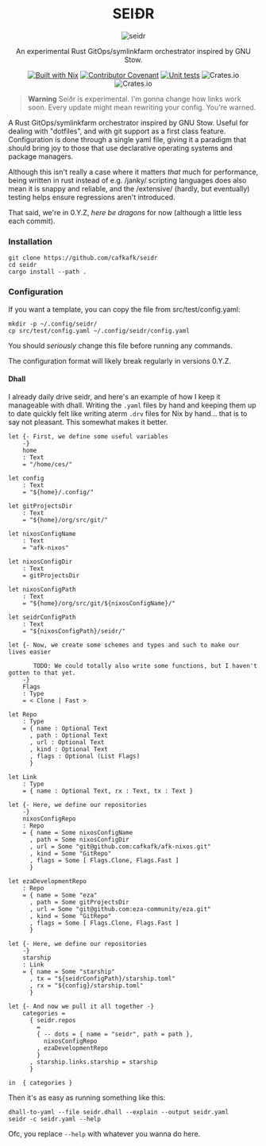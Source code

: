 <!--
SPDX-FileCopyrightText: 2023 Christina Sørensen
SPDX-FileContributor: Christina Sørensen

SPDX-License-Identifier: AGPL-3.0-only
-->

<div align="center">

<h1>SEIÐR</h1>


![seidr](https://github.com/cafkafk/seidr/assets/89321978/345cb89e-e893-42b2-a883-a1dedafc35fa)

An experimental Rust GitOps/symlinkfarm orchestrator inspired by GNU Stow.

[![Built with Nix](https://img.shields.io/badge/Built_With-Nix-5277C3.svg?logo=nixos&labelColor=73C3D5)](https://nixos.org)
[![Contributor Covenant](https://img.shields.io/badge/Contributor%20Covenant-2.1-4baaaa.svg)](code_of_conduct.md)
[![Unit tests](https://github.com/cafkafk/seidr/actions/workflows/unit-tests.yml/badge.svg)](https://github.com/cafkafk/seidr/actions/workflows/unit-tests.yml)
![Crates.io](https://img.shields.io/crates/v/seidr?link=https%3A%2F%2Fcrates.io%2Fcrates%2Fseidr)
![Crates.io](https://img.shields.io/crates/l/seidr?link=https%3A%2F%2Fgithub.com%2Fcafkafk%2Fseidr%2Fblob%2Fmain%2FLICENCE)

</div>

> **Warning**
> Seiðr is experimental. I'm gonna change how links work soon. Every update might mean rewriting your config. You're warned.

A Rust GitOps/symlinkfarm orchestrator inspired by GNU Stow. Useful for dealing
with "dotfiles", and with git support as a first class feature. Configuration is
done through a single yaml file, giving it a paradigm that should bring joy to
those that use declarative operating systems and package managers.

Although this isn't really a case where it matters *that* much for performance,
being written in rust instead of e.g. /janky/ scripting languages does also mean
it is snappy and reliable, and the /extensive/ (hardly, but eventually) testing
helps ensure regressions aren't introduced.

That said, we're in 0.Y.Z, *here be dragons* for now (although a little less each
commit).

### Installation

    git clone https://github.com/cafkafk/seidr
    cd seidr
    cargo install --path .

### Configuration
If you want a template, you can copy the file from src/test/config.yaml:

    mkdir -p ~/.config/seidr/
    cp src/test/config.yaml ~/.config/seidr/config.yaml

You should *seriously* change this file before running any commands.

The configuration format will likely break regularly in versions 0.Y.Z.

#### Dhall

I already daily drive seidr, and here's an example of how I keep it manageable with dhall. Writing the `.yaml` files by hand and keeping them up to date quickly felt like writing aterm `.drv` files for Nix by hand... that is to say not pleasant. This somewhat makes it better.

```dhall
let {- First, we define some useful variables
    -}
    home
    : Text
    = "/home/ces/"

let config
    : Text
    = "${home}/.config/"

let gitProjectsDir
    : Text
    = "${home}/org/src/git/"

let nixosConfigName
    : Text
    = "afk-nixos"

let nixosConfigDir
    : Text
    = gitProjectsDir

let nixosConfigPath
    : Text
    = "${home}/org/src/git/${nixosConfigName}/"

let seidrConfigPath
    : Text
    = "${nixosConfigPath}/seidr/"

let {- Now, we create some schemes and types and such to make our lives easier

       TODO: We could totally also write some functions, but I haven't gotten to that yet.
    -}
    Flags
    : Type
    = < Clone | Fast >

let Repo
    : Type
    = { name : Optional Text
      , path : Optional Text
      , url : Optional Text
      , kind : Optional Text
      , flags : Optional (List Flags)
      }

let Link
    : Type
    = { name : Optional Text, rx : Text, tx : Text }

let {- Here, we define our repositories
    -}
    nixosConfigRepo
    : Repo
    = { name = Some nixosConfigName
      , path = Some nixosConfigDir
      , url = Some "git@github.com:cafkafk/afk-nixos.git"
      , kind = Some "GitRepo"
      , flags = Some [ Flags.Clone, Flags.Fast ]
      }

let ezaDevelopmentRepo
    : Repo
    = { name = Some "eza"
      , path = Some gitProjectsDir
      , url = Some "git@github.com:eza-community/eza.git"
      , kind = Some "GitRepo"
      , flags = Some [ Flags.Clone, Flags.Fast ]
      }

let {- Here, we define our repositories
    -}
    starship
    : Link
    = { name = Some "starship"
      , tx = "${seidrConfigPath}/starship.toml"
      , rx = "${config}/starship.toml"
      }

let {- And now we pull it all together -}
    categories =
      { seidr.repos
        =
        { -- dots = { name = "seidr", path = path },
          nixosConfigRepo
        , ezaDevelopmentRepo
        }
      , starship.links.starship = starship
      }

in  { categories }
```

Then it's as easy as running something like this:

```
dhall-to-yaml --file seidr.dhall --explain --output seidr.yaml
seidr -c seidr.yaml --help
```

Ofc, you replace `--help` with whatever you wanna do here.
